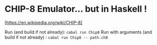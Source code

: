 # CHIP-8 Emulator... but in Haskell !

[https://en.wikipedia.org/wiki/CHIP-8]

Run (and build if not already): `cabal run Chip8`
Run with arguments (and build if not already) : `cabal run Chip8 -- path.ch8`
